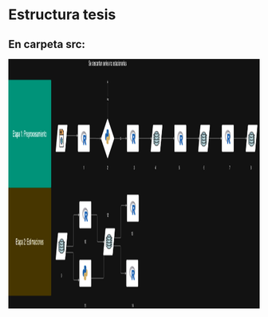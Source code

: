 
# Estructura tesis
## En carpeta src: 

<img src="docs/images/tesis.drawio.png" alt="Tesis Diagram" width="2500" height="500"/>










